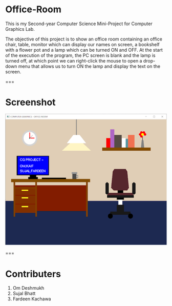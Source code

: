 # Office-Room
This is my Second-year Computer Science Mini-Project for Computer Graphics Lab.

The objective of this project is to show an office room containing an office chair, table, monitor which can display our names on screen, a bookshelf with a flower pot and a lamp which can be turned ON and OFF. At the start of the execution of the program, the PC screen is blank and the lamp is turned off, at which point we can right-click the mouse to open a drop-down menu that allows us to turn ON the lamp and display the text on the screen.


===

# Screenshot
![Office_room](https://github.com/MoKaif/Office-Room/blob/main/Screenshots/Office_room.png)


===

# Contributers
1. Om Deshmukh
2. Sujal Bhatt
3. Fardeen Kachawa